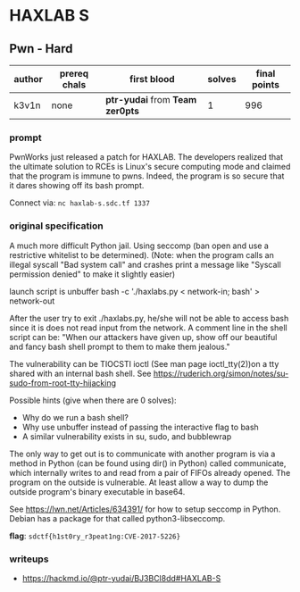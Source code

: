 # HAXLAB S
## Pwn - Hard
| author | prereq chals | first blood | solves | final points |
| --- | --- | --- | --- | --- |
| k3v1n | none | **ptr-yudai** from **Team zer0pts** | 1 | 996 |

### prompt
PwnWorks just released a patch for HAXLAB. The developers realized that the ultimate solution to RCEs is Linux's secure computing mode and claimed that the program is immune to pwns. Indeed, the program is so secure that it dares showing off its bash prompt.

Connect via: `nc haxlab-s.sdc.tf 1337`

### original specification
A much more difficult Python jail. Using seccomp (ban open and use a restrictive whitelist to be determined). (Note: when the program calls an illegal syscall "Bad system call" and crashes print a message like "Syscall permission denied" to make it slightly easier)

launch script is unbuffer bash -c './haxlabs.py < network-in; bash' > network-out

After the user try to exit ./haxlabs.py, he/she will not be able to access bash since it is does not read input from the network. A comment line in the shell script can be: "When our attackers have given up, show off our beautiful and fancy bash shell prompt to them to make them jealous."

The vulnerability can be TIOCSTI ioctl (See man page ioctl_tty(2))on a tty shared with an internal bash shell. See https://ruderich.org/simon/notes/su-sudo-from-root-tty-hijacking

Possible hints (give when there are 0 solves):
- Why do we run a bash shell?
- Why use unbuffer instead of passing the interactive flag to bash
- A similar vulnerability exists in su, sudo, and bubblewrap

The only way to get out is to communicate with another program is via a method in Python (can be found using dir() in Python) called communicate, which internally writes to and read from a pair of FIFOs already opened. The program on the outside is vulnerable. At least allow a way to dump the outside program's binary executable in base64.

See https://lwn.net/Articles/634391/ for how to setup seccomp in Python. Debian has a package for that called python3-libseccomp.

**flag**: `sdctf{h1st0ry_r3peat1ng:CVE-2017-5226}`
### writeups
- https://hackmd.io/@ptr-yudai/BJ3BCl8dd#HAXLAB-S
